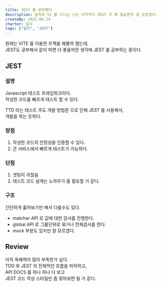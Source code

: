 ```yaml
---
title: JEST 를 공부했다.
description: 솔직히 SI 를 다니는 나는 아직까지 JEST 가 왜 필요한지 잘 모르겠다.
createBy: 2022.04.14
charter: 일지
tags: ["일지", "JEST"]
---
```


원래는 VITE 를 이용한 프젝을 해볼까 했는데,  
JEST도 공부해서 같이 하면 더 좋을꺼란 생각에 JEST 를 공부하는 중이다.

## JEST

### 설명

Javascript 테스트 프레임워크이다.  
작성한 코드를 빠르게 테스트 할 수 있다.

TTD 라는 테스트 주도 개발 방법론 으로 인해 JEST 를 사용해서,  
개발을 하는 듯하다.

### 장점

1. 작성한 코드의 안정성을 인증할 수 있다.
2. 큰 서비스에서 빠르게 테스트가 가능하다.

### 단점

1. 셋팅이 귀찮음
2. 테스트 코드 설계는 노하우가 좀 필요할 거 같다.

### 구조

간단하게 훓어보기만 해서 다를수도 있다.

-   matcher API 로 값에 대한 검사를 진행한다.
-   global API 로 그룹단위로 묶거나 전체검사를 한다.
-   mock 부분도 있지만 잘 모르겠다.

## Review

아직 독해력이 많이 부족한가 싶다.  
TDD 와 JEST 의 전체적인 흐름을 파악하고,  
API DOCS 를 하나 하나 다 보고  
JEST 코드 작성 스타일만 좀 찾아보면 될 거 같다.
